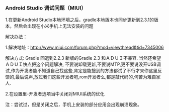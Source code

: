 ### Android Studio 调试问题（MIUI）

1.在更新Android Studio本地环境之后，gradle本地版本也同步更新到2.3.1的版本，然后会出现在小米手机上无法安装的问题

解决办法：

1.解决地址：http://www.miui.com/forum.php?mod=viewthread&tid=7345006

解决方式: Gradle 回退到2.2.3
新版的Gradle 2.3 和ＡＤＵＩ不兼容.
当然还希望ＡＤＵＩ快点把这个问题解决,
不要说卸载更新,不要说MTP,更不要说没开USB调试,作为开发者能不知道自己找这些,肯定是能搜到的方法都试了不行才来你这里反馈的,最后说声,放过我们这些开发者吧,rom开发者么,都是敲代码的,何苦为难自家人.

2.在设置里-开发者选项当中关闭对MIUI系统的优化

注：尝试过，但是关闭之后，手机上安装的部分应用会出现崩溃现象。
